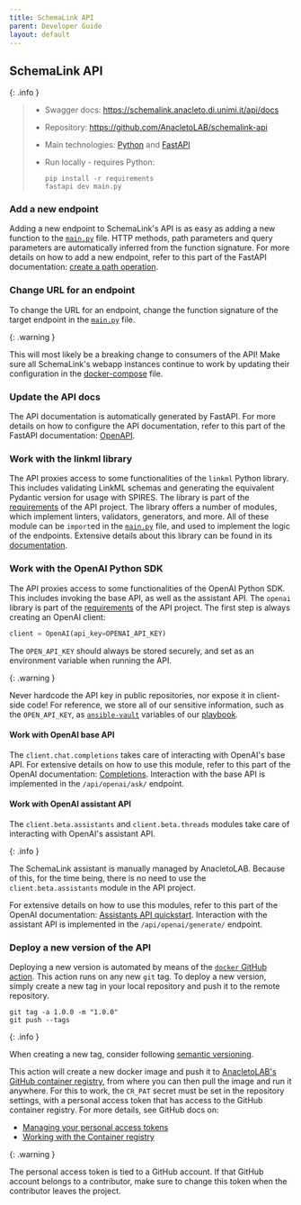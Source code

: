 ```yaml
---
title: SchemaLink API
parent: Developer Guide
layout: default
---
```


## SchemaLink API

{: .info }

> - Swagger docs: <https://schemalink.anacleto.di.unimi.it/api/docs>
> - Repository: <https://github.com/AnacletoLAB/schemalink-api>
> - Main technologies: [Python](https://docs.python.org/3/) and
>   [FastAPI](https://fastapi.tiangolo.com/)
> - Run locally - requires Python:
>
>   ```shell
>   pip install -r requirements
>   fastapi dev main.py
>   ```

### Add a new endpoint

Adding a new endpoint to SchemaLink's API is as easy as adding a new function to
the [`main.py`](https://github.com/AnacletoLAB/schemalink-api/blob/main/main.py)
file. HTTP methods, path parameters and query parameters are automatically
inferred from the function signature. For more details on how to add a new
endpoint, refer to this part of the FastAPI documentation: [create a path
operation](https://fastapi.tiangolo.com/tutorial/first-steps/#step-3-create-a-path-operation).

### Change URL for an endpoint

To change the URL for an endpoint, change the function signature of the target
endpoint in the
[`main.py`](https://github.com/AnacletoLAB/schemalink-api/blob/main/main.py)
file.

{: .warning }

This will most likely be a breaking change to consumers of the API! Make sure
all SchemaLink's webapp instances continue to work by updating their
configuration in the
[docker-compose](https://github.com/AnacletoLAB/schemalink-deploy/blob/main/roles/schema-link/templates/docker/docker-compose.yml)
file.

### Update the API docs

The API documentation is automatically generated by FastAPI. For more details on
how to configure the API documentation, refer to this part of the FastAPI
documentation:
[OpenAPI](https://github.com/AnacletoLAB/schemalink-api/blob/main/main.py).

### Work with the linkml library

The API proxies access to some functionalities of the `linkml` Python library.
This includes validating LinkML schemas and generating the equivalent Pydantic
version for usage with SPIRES. The library is part of the
[requirements](https://github.com/AnacletoLAB/schemalink-api/blob/main/requirements.txt)
of the API project. The library offers a number of modules, which implement
linters, validators, generators, and more. All of these module can be `import`ed
in the
[`main.py`](https://github.com/AnacletoLAB/schemalink-api/blob/main/main.py)
file, and used to implement the logic of the endpoints. Extensive details about
this library can be found in its [documentation](https://linkml.io/linkml/).

### Work with the OpenAI Python SDK

The API proxies access to some functionalities of the OpenAI Python SDK. This
includes invoking the base API, as well as the assistant API. The `openai`
library is part of the
[requirements](https://github.com/AnacletoLAB/schemalink-api/blob/main/requirements.txt)
of the API project. The first step is always creating an OpenAI client:

```python
client = OpenAI(api_key=OPENAI_API_KEY)
```

The `OPEN_API_KEY` should always be stored securely, and set as an environment
variable when running the API.

{: .warning }

Never hardcode the API key in public repositories, nor expose it in client-side
code! For reference, we store all of our sensitive information, such as the
`OPEN_API_KEY`, as
[`ansible-vault`](https://docs.ansible.com/ansible/latest/cli/ansible-vault.html)
variables of our
[playbook](https://github.com/AnacletoLAB/schemalink-deploy/blob/main/roles/schema-link/defaults/main.yml#L2).

#### Work with OpenAI base API

The `client.chat.completions` takes care of interacting with OpenAI's base API.
For extensive details on how to use this module, refer to this part of the
OpenAI documentation:
[Completions](https://github.com/openai/openai-python/blob/main/api.md#completions).
Interaction with the base API is implemented in the `/api/openai/ask/` endpoint.

#### Work with OpenAI assistant API

The `client.beta.assistants` and `client.beta.threads` modules take care of
interacting with OpenAI's assistant API.

{: .info }

The SchemaLink assistant is manually managed by AnacletoLAB. Because of this,
for the time being, there is no need to use the `client.beta.assistants` module
in the API project.

For extensive details on how to use this modules, refer to this part of the
OpenAI documentation: [Assistants API
quickstart](https://platform.openai.com/docs/assistants/quickstart). Interaction
with the assistant API is implemented in the `/api/openai/generate/` endpoint.

### Deploy a new version of the API

Deploying a new version is automated by means of the [`docker` GitHub
action](https://github.com/AnacletoLAB/schemalink-api/blob/main/.github/workflows/docker.yml).
This action runs on any new `git` tag. To deploy a new version, simply create a
new tag in your local repository and push it to the remote repository.

```shell
git tag -a 1.0.0 -m "1.0.0"
git push --tags
```

{: .info }

When creating a new tag, consider following [semantic
versioning](https://semver.org/).

This action will create a new docker image and push it to [AnacletoLAB's GitHub
container
registry](https://github.com/orgs/AnacletoLAB/packages/container/package/schemalink-api),
from where you can then pull the image and run it anywhere. For this to work,
the `CR_PAT` secret must be set in the repository settings, with a personal
access token that has access to the GitHub container registry. For more details,
see GitHub docs on:

- [Managing your personal access
  tokens](https://docs.github.com/en/authentication/keeping-your-account-and-data-secure/managing-your-personal-access-tokens)
- [Working with the Container
  registry](https://docs.github.com/en/packages/working-with-a-github-packages-registry/working-with-the-container-registry)

{: .warning }

The personal access token is tied to a GitHub account. If that GitHub account
belongs to a contributor, make sure to change this token when the contributor
leaves the project.
